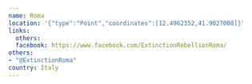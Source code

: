 ```yaml
---
name: Roma
location: '{"type":"Point","coordinates":[12.4962352,41.9027008]}'
links:
  others: 
  facebook: https://www.facebook.com/ExtinctionRebellionRoma/
others:
- "@ExtinctionRoma"
country: Italy
---
```

